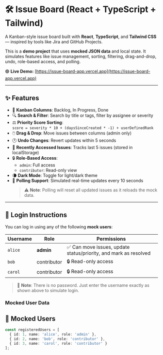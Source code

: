 # 🛠️ Issue Board (React + TypeScript + Tailwind)

A Kanban-style issue board built with **React**, **TypeScript**, and **Tailwind CSS** — inspired by tools like Jira and GitHub Projects.

This is a **demo project** that uses **mocked JSON data** and local state. It simulates features like issue management, sorting, filtering, drag-and-drop, undo, role-based access, and polling.

🟢 **Live Demo:** [https://issue-board-app.vercel.app](https://issue-board-app.vercel.app)

---

## ✨ Features

- 🧩 **Kanban Columns**: Backlog, In Progress, Done
- 🔍 **Search & Filter**: Search by title or tags, filter by assignee or severity
- ⚖️ **Priority Score Sorting**:  
  `score = severity * 10 + (daysSinceCreated * -1) + userDefinedRank`
- 🖱️ **Drag & Drop**: Move issues between columns (admin only)
- 🕐 **Undo Changes**: Revert updates within 5 seconds
- 📌 **Recently Accessed Issues**: Tracks last 5 issues (stored in localStorage)
- 🔒 **Role-Based Access**: 
  - `admin`: Full access
  - `contributor`: Read-only view
- 🌘 **Dark Mode**: Toggle for light/dark theme
- 🔄 **Polling Support**: Simulated real-time updates every 10 seconds  
  > ⚠️ **Note**: Polling will reset all updated issues as it reloads the mock data.

---

## 👥 Login Instructions

You can log in using any of the following **mock users**:

| Username | Role         | Permissions                            |
|----------|--------------|----------------------------------------|
| `alice`  | **admin**     | ✅ Can move issues, update status/priority, and mark as resolved |
| `bob`    | contributor  | 🔒 Read-only access                    |
| `carol`  | contributor  | 🔒 Read-only access                    |

> 🔐 **Note**: There is no password. Just enter the username exactly as shown above to simulate login.

### Mocked User Data

## 👥 Mocked Users

```ts
const registeredUsers = [
  { id: 1, name: 'alice', role: 'admin' },
  { id: 2, name: 'bob', role: 'contributor' },
  { id: 3, name: 'carol', role: 'contributor' }
];
